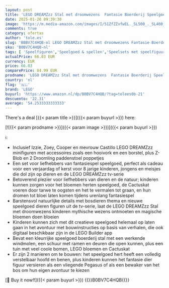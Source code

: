 ```yaml
---
layout: post
title: 'LEGO DREAMZzz Stal met droomwezens  Fantasie Boerderij Speelgoed voor Kinderen met Hert Figuur  2 Bouwopties en 4 Tv-Serie Minifiguren  Rollenspel Cadeau voor Jongens en Meisjes 71459'
date: 2025-01-20 09:39:38
image: 'https://m.media-amazon.com/images/I/51ZfZZvfwEL._SL500_._SL400_.jpg'
comments: true
category: ofertas
author: 'tole.es'
slug: 'B0BV7C4HQB-nl LEGO DREAMZzz Stal met droomwezens Fantasie Boerderij...'
sku: 'B0BV7C4HQB-nl'
tags: [ 'Speelfiguren','Speelgoed & spellen','Speelsets met speelfiguurtjes','lego','🇳🇱', ]
actualPrice: 66.03 EUR
currency: EUR
price: 66.03
comparePrice: 84.99 EUR
prodname: 'LEGO DREAMZzz Stal met droomwezens  Fantasie Boerderij Speelgoed voor Kinderen met Hert Figuur  2 Bouwopties en 4 Tv-Serie Minifiguren  Rollenspel Cadeau voor Jongens en Meisjes 71459'
country: 'nl'
flag: '🇳🇱'
brand: 'LEGO'
buyurl: 'https://www.amazon.nl/dp/B0BV7C4HQB/?tag=tolees0b-21'
descuento: '22.31'
average: '54.2533333333333'
---
```


There's a deal [{{< param title >}}]({{< param buyurl >}})  here:

[![{{< param prodname >}}]({{< param image >}})]({{< param buyurl >}})

ℹ️:

- Inclusief Izzie, Zoey, Cooper en mevrouw Castillo LEGO DREAMZzz minifiguren met accessoires zoals een hooivork en een borstel, plus Z-Blob en 2 Droomling paddenstoel poppetjes
- Een set voor liefhebbers van fantasiespel speelgoed, perfect als cadeau voor een verjaardag of kerst voor 8 jarige kinderen, jongens en meisjes die dol zijn op dieren en de LEGO DREAMZzz tv-serie
- Betoverend plezier voor liefhebbers van dieren en de natuur; kinderen kunnen zorgen voor het bloemen herten speelgoed, de Cactuskat voeren door tarwe te oogsten en het te vermalen tot graan, en hun dromen tot bloei laten komen tijdens urenlang fantasiespel
- Barstensvol natuurlijke details met bosdieren thema en nieuwe speelgoed dieren figuren uit de tv-serie, laat de LEGO DREAMZzz Stal met droomwezens kinderen mythische wezens ontmoeten en magische bloemen doen bloeien
- Kinderen kunnen zich met dit creatieve speelgoed helemaal op laten gaan in het avontuur met bouwinstructies op basis van verhalen, die ook digitaal beschikbaar zijn in de LEGO Builder app
- Bevat een kleurrijke speelgoed boerderij stal met een werkende windmolen, een schuur met ramen en deuren die open kunnen, plus een tuin met veel coole bomen, LEGO bloemen en Cactuskat
- Er zijn 2 manieren om te bouwen: het speelgoed hert heeft een volledig verstelbaar hoofd en benen, plus kinderen kunnen het fantasie dier figuur versieren als een vliegende Pegasus of als een bewaker van het bos om hun eigen avontuur te kiezen

[🛒 Buy it now!!]({{< param buyurl >}})
{{<world>}}B0BV7C4HQB{{</world>}}
